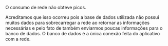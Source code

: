 O consumo de rede não obteve picos. 

Acreditamos que isso ocorreu pois a base de dados utilizada não possui muitos dados para sobrecarregar a rede ao retornar as informações necessárias e pelo fato de também enviarmos poucas informações para o banco de dados. O banco de dados é a única conexão feita do aplicativo com a rede.
